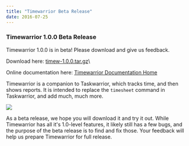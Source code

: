 ```yaml
---
title: "Timewarrior Beta Release"
date: 2016-07-25
---
```


### Timewarrior 1.0.0 Beta Release 

Timewarrior 1.0.0 is in beta! Please download and give us feedback.

Download here: [timew-1.0.0.tar.gz](/download/timew-1.0.0.tar.gz)\

Online documentation here: [Timewarrior Documentation Home](https://timewarrior.net/docs)

Timewarrior is a companion to Taskwarrior, which tracks time, and then shows reports.
It is intended to replace the `timesheet` command in Taskwarrior, and add much, much more.

![](/images/day8.png)

As a beta release, we hope you will download it and try it out.
While Timewarrior has all it\'s 1.0-level features, it likely still has a few bugs, and the purpose of the beta release is to find and fix those.
Your feedback will help us prepare Timewarrior for full release.
